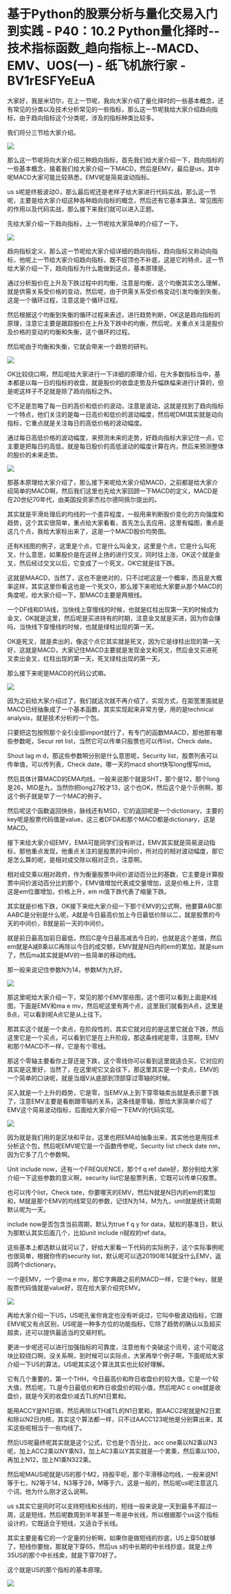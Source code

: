 # 基于Python的股票分析与量化交易入门到实践 - P40：10.2 Python量化择时--技术指标函数_趋向指标上--MACD、EMV、UOS(一) - 纸飞机旅行家 - BV1rESFYeEuA

大家好，我是米切尔，在上一节呢，我向大家介绍了量化择时的一些基本概念，还有常见的分类以及技术分析常见的一些指标，那么这一节呢我给大家介绍趋向指标，由于趋向指标这个分类呢，涉及的指标种类比较多。

我们将分三节给大家介绍。

![](img/52d8037c4751d02bfc3775a9ef108f57_1.png)

那么这一节呢将向大家介绍三种趋向指标，首先我们给大家介绍一下，趋向指标的一些基本概念，接着我们给大家介绍一下MACD，然后是EMV，最后是us，其中呢MACD大家可能比较熟悉，EMV呢是简易波动指标。

us s呢是终极波动O，那么最后呢还是老样子给大家进行代码实战，那么这一节呢，主要是给大家介绍这种各种趋向指标的概念，然后还有它基本算法，常见图形的作用以及代码实战，那么接下来我们就可以进入正题。

先给大家介绍一下趋向指标，上一节呢给大家简单的介绍了一下。

![](img/52d8037c4751d02bfc3775a9ef108f57_3.png)

趋向指标定义，那么这一节呢给大家介绍详细的趋向指标，趋向指标又称动向指标，他呢上一节给大家介绍趋向指标，既不捉顶也不补底，这是它的特点，这一节给大家介绍一下，趋向指标为什么能做到这点，基本原理是。

通过分析股价在上升及下跌过程中的均衡，注意是均衡，这个均衡其实怎么理解，就是供需关系受价格的变动，然后呢，由于供需关系受价格变动引发均衡到失衡，这是一个循环过程，注意这是个循环过程。

然后根据这个均衡到失衡的循环过程来表述，进行趋势判断，OK这是趋向指标的原理，注意它主要是跟踪股价在上升及下跌中的均衡，然后呢，关重点关注是股价及价格的变动的均衡和失衡，这个循环的过程。

然后呢由于均衡和失衡，它就会带来一个趋势的研判。

![](img/52d8037c4751d02bfc3775a9ef108f57_5.png)

OK比较绕口啊，然后呢给大家进行一下详细的原理介绍，在大多数指标当中，基本都是以每一日的指标的收盘，就是股价的收盘走势及升幅跌幅来进行计算的，但是呢这样子不足就是除了趋向指标之外。

它不足是忽略了每一日的高价和低价的波动，注意是波动，这就是找到了趋向指标一个特点，他们关注的是每一日高价和低价的波动幅度，然后呢DMI其实就是动向指标，它重点就是关注每日的高低价格的波动幅度。

通过每日高低价格的波动幅度，来预测未来的走势，好趋向指标大家记住一点，它主要是把每日的高低，就是每日股价的高低波动的幅度计算在内，然后来预测整体的股价的未来走势。



![](img/52d8037c4751d02bfc3775a9ef108f57_7.png)

那基本原理给大家介绍了，那么接下来呢给大家介绍MACD，之前都是给大家介绍简单的MACD啊，然后我们这里也先给大家回顾一下MACD的定义，MACD是在20世纪70年代，由美国投资家杰拉尔德阿佩尔提出的。

其实就是平滑处理后的均线的一个差异程度，一般用来判断股价变化的方向强度和趋势，这个其实很简单，重点给大家看看，首先怎么去应用，这里有幅图，重点是这几个点，我给大家标出来了，这是一个MACD股价均势图。

还有K线图的例子，这里是个点，它是什么叫金叉，这里是个点，它是什么叫死叉，什么意思，如果股价是在这样上扬的进行交叉，同时往上涨，OK这个就是金叉，然后经过交叉以后，它变成了一个死叉，OK它就是往下跌。

这就是MAACD，当然了，这也不是绝对的，只不过呢这是一个概率，而且是大概率这样，其实这里你看这也是一个死叉O，那么接下来呢给大家要从那个MACD的角度呢，给大家介绍一下，那MACD主要是两根线。

一个DF线和D1A线，当快线上穿慢线的时候，也就是红柱出现第一天的时候成为金叉，OK就是这里，然后呢是买进持有的时期，注意金叉就是买进，因为你会赚吗，当快线下穿慢线的时候，也就是绿柱出现的第一天。

OK是死叉，就是卖出的，像这个点它其实就是死叉，因为它是绿柱出现的第一天好，这就是MACD，大家记住MACD主要就是发现金叉和死叉，然后金叉买进死叉卖出金叉，红柱出现的第一天，死叉绿柱出现的第一天。

那么接下来呢是MACD的代码公式嘛。

![](img/52d8037c4751d02bfc3775a9ef108f57_9.png)

因为之前给大家介绍过了，我们就这次就不再介绍了，实现方式，在距宽里面就是MACD已经抽象成了一个基本函数，其实实现起来非常方便，用的是technical analysis，就是技术分析的一个包。

只要把这包按照那个全引全部import就行了，有专门的函数MAACD，那他那有哪些参数呢，Secur ret list，当然它可以传单只股票也可以传list，Check date。

Shout lag m d，那这些参数啊分别是什么意思呢，Security list，股票列表可以传单值，可以传列表，Check date，哪一天的macd short快写long慢写mid。

然后具体计算MACD的EMA均线，一般来说那个就是SHT，那个是12，那个long是26，MID是九，当然你把long27校才13，这个也OK，然后这个是个示例啊，那这个例子就是举了一个MAC的例子。

然后呢这个函数返回快些，脉线还有MSD，它的返回呢是一个dictionary，主要的key呢是股票代码值是value，这三者DFDA和那个MACD都是dictionary，这是MACD。

接下来给大家介绍EMV，EMA可能同学们没有听过，EMV其实就是简易波动指标，那他重点发现，他重点关注的是股票的中间价，所对应的相对波动幅度，那它是怎么算的呢，是相对成交除以相对正负，注意啊。

相对成交乘以相对政府，作为衡量股票中间价波动百分比的基数，它主要是计算股票中间价波动百分比的那个，EMV值增加代表成交量增加，这是价格上升，注意这是em位置增加，价格上升，em m值下跌代表了缩量下跌。

其实就是价格下跌，OK接下来给大家介绍一下那个EMV的公式啊，他要算ABC那AABC是分别是什么呢，A就是今日最高价加上今日最低价除以二，就是股票的今天的中间价，B就是前一天的中间价。

就是前日最高加前日最低，然后C是今日最高减去今日的，也就是这个差值，然后em就是A减B乘以C再除以今日的成交额，EMV就是N日内的em的累加，就是sum了，然后ma其实就是MV的一些简单的移动均线。

那一般来说记住参数N为14，参数M为九好。

![](img/52d8037c4751d02bfc3775a9ef108f57_11.png)

那这里呢给大家介绍一下，常见的那个EMV那些图，这个图可以看到上面是K线图，下面是EMV和ma e mv，然后呢这里有两个点，这里我们就看到A点，这里是B点，可以看到呢A点它是从上往下。

那其实这个就是一个卖点，在阶段性的，其实它就对应的是这里它就会下跌，然后这里它是一个买点，可以看到它是在上升阶段，那这条线呢是零，注意啊，EMV和那个MACD不一样，它是有个零线。

那这个零轴主要看你上穿还是下跌，这个零线你可以看到这里就适合买，它对应的其实是这里好，当然了，在这里呢它又会往下，那这里其实是一个卖点，EMV的一个简单的口诀呢，就是当烟V从底部到顶部穿过零轴的时候。

买入就是一个上升的趋势，它是零，当EMV从上到下穿零轴卖出就是表示要下跌了，注意EMV主要是看剧跟零轴的关系，这条线是零轴，那给大家简单介绍了EMV这个简易波动指标，后面给大家介绍一下EMV的代码实现。



![](img/52d8037c4751d02bfc3775a9ef108f57_13.png)

因为就是我们用的是区块和平台，这里也把EMA给抽象出来，其实他也是用技术分析这个包，然后呢EMV呢它是一个函数传参呢，Security list check date nm，因为它多了几个参数啊。

Unit include now，还有一个FREQUENCE，那个f q ref date好，那分别给大家介绍一下这些参数的意义啊，security list它是股票列表，它既可以传单只股票。

也可以传个list，Check tate，你要哪天的EMV，然后N就是N日内的em的累加和，M就是那个EMV的均线常见的参数，记住N为14，M为九，unit就是统计周期默认呢为一天。

include now是否包含当前周期，默认为true f q y for data，赋权的基准日，默认为那默认其实后面几个，比如unit include n赋权的ref data。

这些基本上都选默认就可以了，好给大家看一下代码的实际例子，这个实际事例呢也很简单，根据你传的security list，默认呢可以选20190年14就没什么EMV，返回两个dictionary。

一个是EMV，一个是ma e mv，那它字典跟之前的MACD一样，它是个key，就是股票代码值就是value好，现在给大家介绍完EMV。



![](img/52d8037c4751d02bfc3775a9ef108f57_15.png)

再给大家介绍一下US，US呢孔雀你肯定也没有听说过，它叫中极波动指标，它跟EMV呢又有点区别，US呢是一种多方位的功能指标，它除了趋势的确认以及超买超卖，还可以提供最适当的交易时机。

更进一步呢还可以进行加强指标的可靠度，注意他有个突破这个讯号，这个可能这块比较绕口啊，没关系啊，到时候可以实际点，大家再举个例子啊，下面呢给大家介绍一下US的算法，US呢其实这个算法其实也比较好理解。

它有几个重要的，第一个THH，今日最高价和昨日收盘价的较大值，它是一个较大值，然后呢，TL是今日最低价和昨日收盘价的较小值，然后呢AC c one就是收盘价，就是今天的收盘价减去TL的N1日累和。

能用ACCY是N1日嘛，然后再除以TH减TL的N1日累和，那AACC2呢就是N2日累和除以N2日内核，其实这个算法都一样，只不过AACC123呢他是分别算出来，其实这些呢相当于一些均线了。

然后US呢最终呢其实就是这个公式，它也是个百分比，acc one乘以N2乘以N3呢，加上ACC2乘以NY乘N3，加上AC3乘以Y其实就是一个累乘，然后乘以100，再加上N12，加上N1乘N322乘。

然后呢MAUS呢就是US的那个M2，持股平呃，那个平滑移动均线，一般来说N1等于七，N2等于14，N3等于28，M等于六，这是一般的，然后呢us呢注意这几个词，他为什么刚才这么说啊。

us s其实它是同时可以支持短线和长线的，短线一般来说是一天到最多不超过一周，这是短线，然后呢数周到半年甚至一年是中长线，所以根据那个us这个指标设计的，它既适合于短线，又适合于长线。

其实主要是看它的一个定量的分析啊，如果你是做短线的抄底，US上穿50就够了，短线你要抛，那就是下穿65，然后us s的中长期的中长线抄底，就是上传35US的那个中长线卖，就是下穿70好了。

这个就是US的那个指标的基本原理。

![](img/52d8037c4751d02bfc3775a9ef108f57_17.png)